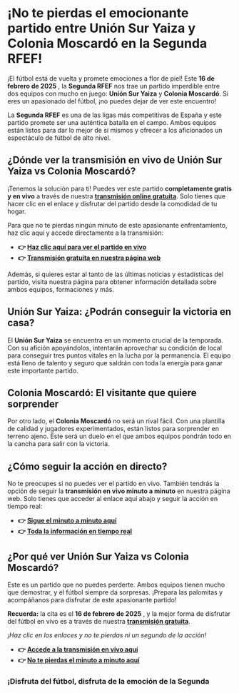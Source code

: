 # ¡No te pierdas el emocionante partido entre Unión Sur Yaiza y Colonia Moscardó en la Segunda RFEF!

¡El fútbol está de vuelta y promete emociones a flor de piel! Este **16 de febrero de 2025** , la **Segunda RFEF** nos trae un partido imperdible entre dos equipos con mucho en juego: **Unión Sur Yaiza** y **Colonia Moscardó**. Si eres un apasionado del fútbol, ¡no puedes dejar de ver este encuentro!

La **Segunda RFEF** es una de las ligas más competitivas de España y este partido promete ser una auténtica batalla en el campo. Ambos equipos están listos para dar lo mejor de sí mismos y ofrecer a los aficionados un espectáculo de fútbol de alto nivel.

## ¿Dónde ver la transmisión en vivo de Unión Sur Yaiza vs Colonia Moscardó?

¡Tenemos la solución para ti! Puedes ver este partido **completamente gratis y en vivo** a través de nuestra **[transmisión online gratuita](https://tinyurl.com/livestreamfreeo?st=Uni%C3%B3n+Sur+Yaiza+vs+Colonia+Moscard%C3%B3&si=gh)**. Solo tienes que hacer clic en el enlace y disfrutar del partido desde la comodidad de tu hogar.

Para que no te pierdas ningún minuto de este apasionante enfrentamiento, haz clic aquí y accede directamente a la transmisión:

- **👉 [Haz clic aquí para ver el partido en vivo](https://tinyurl.com/livestreamfreeo?st=Uni%C3%B3n+Sur+Yaiza+vs+Colonia+Moscard%C3%B3&si=gh)**
- **👉 [Transmisión gratuita en nuestra página web](https://tinyurl.com/livestreamfreeo?st=Uni%C3%B3n+Sur+Yaiza+vs+Colonia+Moscard%C3%B3&si=gh)**

Además, si quieres estar al tanto de las últimas noticias y estadísticas del partido, visita nuestra página para obtener información detallada sobre ambos equipos, formaciones y más.

## Unión Sur Yaiza: ¿Podrán conseguir la victoria en casa?

El **Unión Sur Yaiza** se encuentra en un momento crucial de la temporada. Con su afición apoyándolos, intentarán aprovechar su condición de local para conseguir tres puntos vitales en la lucha por la permanencia. El equipo está lleno de talento y seguro que saldrán con toda la energía para ganar este importante partido.

## Colonia Moscardó: El visitante que quiere sorprender

Por otro lado, el **Colonia Moscardó** no será un rival fácil. Con una plantilla de calidad y jugadores experimentados, están listos para sorprender en terreno ajeno. Este será un duelo en el que ambos equipos pondrán todo en la cancha para salir con la victoria.

## ¿Cómo seguir la acción en directo?

No te preocupes si no puedes ver el partido en vivo. También tendrás la opción de seguir la **transmisión en vivo minuto a minuto** en nuestra página web. Solo tienes que acceder al enlace aquí abajo y seguir la acción en tiempo real:

- **👉 [Sigue el minuto a minuto aquí](https://tinyurl.com/livestreamfreeo?st=Uni%C3%B3n+Sur+Yaiza+vs+Colonia+Moscard%C3%B3&si=gh)**
- **👉 [Toda la información en tiempo real](https://tinyurl.com/livestreamfreeo?st=Uni%C3%B3n+Sur+Yaiza+vs+Colonia+Moscard%C3%B3&si=gh)**

## ¿Por qué ver Unión Sur Yaiza vs Colonia Moscardó?

Este es un partido que no puedes perderte. Ambos equipos tienen mucho que demostrar, y el fútbol siempre da sorpresas. ¡Prepara las palomitas y acompáñanos para disfrutar de este apasionante partido!

**Recuerda:** la cita es el **16 de febrero de 2025** , y la mejor forma de disfrutar del fútbol en vivo es a través de nuestra **[transmisión gratuita](https://tinyurl.com/livestreamfreeo?st=Uni%C3%B3n+Sur+Yaiza+vs+Colonia+Moscard%C3%B3&si=gh)**.

_¡Haz clic en los enlaces y no te pierdas ni un segundo de la acción!_

- **👉 [Accede a la transmisión en vivo aquí](https://tinyurl.com/livestreamfreeo?st=Uni%C3%B3n+Sur+Yaiza+vs+Colonia+Moscard%C3%B3&si=gh)**
- **👉 [No te pierdas el minuto a minuto aquí](https://tinyurl.com/livestreamfreeo?st=Uni%C3%B3n+Sur+Yaiza+vs+Colonia+Moscard%C3%B3&si=gh)**

### ¡Disfruta del fútbol, disfruta de la emoción de la Segunda
